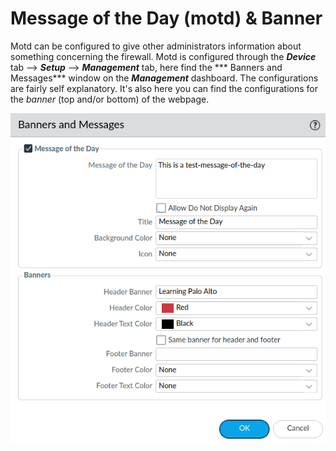 # Message of the Day (motd) & Banner

Motd can be configured to give other administrators information about something concerning the firewall.
Motd is configured through the ***Device*** tab --> ***Setup*** --> ***Management*** tab, here find the *** Banners and Messages*** window on the ***Management*** dashboard.
The configurations are fairly self explanatory. It's also here you can find the configurations for the *banner* (top and/or bottom) of the webpage.

![motd](../images/motd.png)


